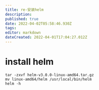 ```yaml
---
title: re-安装helm
description: 
published: true
date: 2022-04-02T05:58:46.930Z
tags: 
editor: markdown
dateCreated: 2022-04-01T17:04:27.012Z
---
```


# install helm 
```
tar -zxvf helm-v3.0.0-linux-amd64.tar.gz
mv linux-amd64/helm /usr/local/bin/helm
helm -h
```